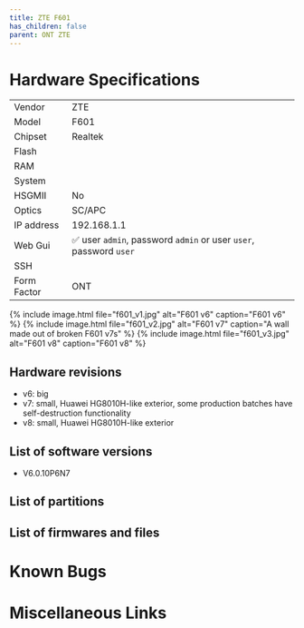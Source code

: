 ```yaml
---
title: ZTE F601 
has_children: false
parent: ONT ZTE
---
```


# Hardware Specifications

|             |                                                                   |
| ----------- | ----------------------------------------------------------------- |
| Vendor      | ZTE                                                               |
| Model       | F601                                                              |
| Chipset     | Realtek                                                           |
| Flash       |                                                                   |
| RAM         |                                                                   |
| System      |                                                                   |
| HSGMII      | No                                                                |
| Optics      | SC/APC                                                            |
| IP address  | 192.168.1.1                                                       |
| Web Gui     | ✅ user `admin`, password `admin` or user `user`, password `user` |
| SSH         |                                                                   |
| Form Factor | ONT                                                               |

{% include image.html file="f601_v1.jpg" alt="F601 v6" caption="F601 v6" %}
{% include image.html file="f601_v2.jpg" alt="F601 v7" caption="A wall made out of broken F601 v7s" %}
{% include image.html file="f601_v3.jpg" alt="F601 v8" caption="F601 v8" %}


## Hardware revisions
- v6: big
- v7: small, Huawei HG8010H-like exterior, some production batches have self-destruction functionality
- v8: small, Huawei HG8010H-like exterior

## List of software versions
- V6.0.10P6N7

## List of partitions
## List of firmwares and files
# Known Bugs
# Miscellaneous Links

